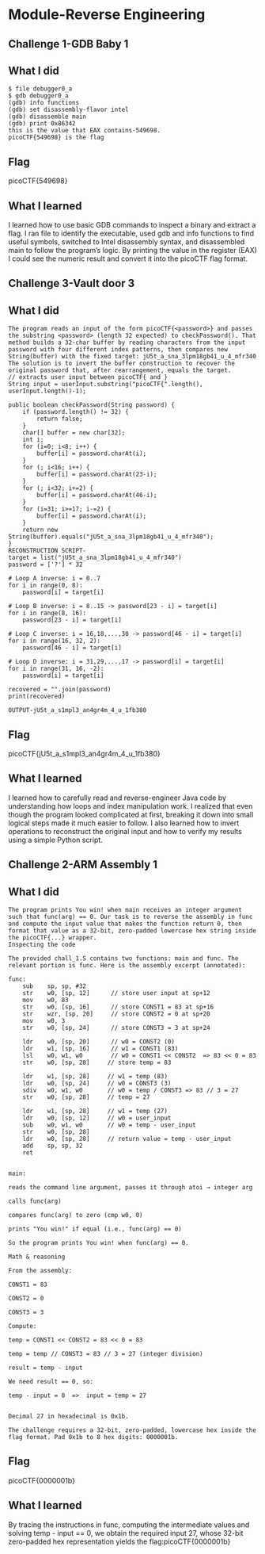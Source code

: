 # Module-Reverse Engineering
## Challenge 1-GDB Baby 1
## What I did
```
$ file debugger0_a
$ gdb debugger0_a
(gdb) info functions
(gdb) set disassembly-flavor intel
(gdb) disassemble main
(gdb) print 0x86342
this is the value that EAX contains-549698.
picoCTF{549698} is the flag
```
## Flag
picoCTF{549698}
## What I learned
I learned how to use basic GDB commands to inspect a binary and extract a flag. I ran file to identify the executable, used gdb and info functions to find useful symbols, switched to Intel disassembly syntax, and disassembled main to follow the program’s logic. By printing the value in the register (EAX) I could see the numeric result and convert it into the picoCTF flag format.
## Challenge 3-Vault door 3
## What I did
```
The program reads an input of the form picoCTF{<password>} and passes the substring <password> (length 32 expected) to checkPassword(). That method builds a 32-char buffer by reading characters from the input password with four different index patterns, then compares new String(buffer) with the fixed target: jU5t_a_sna_3lpm18gb41_u_4_mfr340
The solution is to invert the buffer construction to recover the original password that, after rearrangement, equals the target.
// extracts user input between picoCTF{ and }
String input = userInput.substring("picoCTF{".length(), userInput.length()-1);

public boolean checkPassword(String password) {
    if (password.length() != 32) {
        return false;
    }
    char[] buffer = new char[32];
    int i;
    for (i=0; i<8; i++) {
        buffer[i] = password.charAt(i);
    }
    for (; i<16; i++) {
        buffer[i] = password.charAt(23-i);
    }
    for (; i<32; i+=2) {
        buffer[i] = password.charAt(46-i);
    }
    for (i=31; i>=17; i-=2) {
        buffer[i] = password.charAt(i);
    }
    return new String(buffer).equals("jU5t_a_sna_3lpm18gb41_u_4_mfr340");
}
RECONSTRUCTION SCRIPT-
target = list("jU5t_a_sna_3lpm18gb41_u_4_mfr340")
password = ['?'] * 32

# Loop A inverse: i = 0..7
for i in range(0, 8):
    password[i] = target[i]

# Loop B inverse: i = 8..15 -> password[23 - i] = target[i]
for i in range(8, 16):
    password[23 - i] = target[i]

# Loop C inverse: i = 16,18,...,30 -> password[46 - i] = target[i]
for i in range(16, 32, 2):
    password[46 - i] = target[i]

# Loop D inverse: i = 31,29,...,17 -> password[i] = target[i]
for i in range(31, 16, -2):
    password[i] = target[i]

recovered = "".join(password)
print(recovered)

OUTPUT-jU5t_a_s1mpl3_an4gr4m_4_u_1fb380

```
## Flag
picoCTF{jU5t_a_s1mpl3_an4gr4m_4_u_1fb380}

## What I learned
I learned how to carefully read and reverse-engineer Java code by understanding how loops and index manipulation work. I realized that even though the program looked complicated at first, breaking it down into small logical steps made it much easier to follow. I also learned how to invert operations to reconstruct the original input and how to verify my results using a simple Python script.

## Challenge 2-ARM Assembly 1
## What I did
```
The program prints You win! when main receives an integer argument such that func(arg) == 0. Our task is to reverse the assembly in func and compute the input value that makes the function return 0, then format that value as a 32-bit, zero-padded lowercase hex string inside the picoCTF{...} wrapper.
Inspecting the code

The provided chall_1.S contains two functions: main and func. The relevant portion is func. Here is the assembly excerpt (annotated):

func:
    sub    sp, sp, #32
    str    w0, [sp, 12]      // store user input at sp+12
    mov    w0, 83
    str    w0, [sp, 16]      // store CONST1 = 83 at sp+16
    str    wzr, [sp, 20]     // store CONST2 = 0 at sp+20
    mov    w0, 3
    str    w0, [sp, 24]      // store CONST3 = 3 at sp+24

    ldr    w0, [sp, 20]      // w0 = CONST2 (0)
    ldr    w1, [sp, 16]      // w1 = CONST1 (83)
    lsl    w0, w1, w0        // w0 = CONST1 << CONST2  => 83 << 0 = 83
    str    w0, [sp, 28]     // store temp = 83

    ldr    w1, [sp, 28]     // w1 = temp (83)
    ldr    w0, [sp, 24]     // w0 = CONST3 (3)
    sdiv   w0, w1, w0       // w0 = temp / CONST3 => 83 // 3 = 27
    str    w0, [sp, 28]     // temp = 27

    ldr    w1, [sp, 28]     // w1 = temp (27)
    ldr    w0, [sp, 12]     // w0 = user_input
    sub    w0, w1, w0       // w0 = temp - user_input
    str    w0, [sp, 28]
    ldr    w0, [sp, 28]     // return value = temp - user_input
    add    sp, sp, 32
    ret


main:

reads the command line argument, passes it through atoi → integer arg

calls func(arg)

compares func(arg) to zero (cmp w0, 0)

prints "You win!" if equal (i.e., func(arg) == 0)

So the program prints You win! when func(arg) == 0.

Math & reasoning

From the assembly:

CONST1 = 83

CONST2 = 0

CONST3 = 3

Compute:

temp = CONST1 << CONST2 = 83 << 0 = 83

temp = temp // CONST3 = 83 // 3 = 27 (integer division)

result = temp - input

We need result == 0, so:

temp - input = 0  =>  input = temp = 27


Decimal 27 in hexadecimal is 0x1b.

The challenge requires a 32-bit, zero-padded, lowercase hex inside the flag format. Pad 0x1b to 8 hex digits: 0000001b.
```
## Flag
picoCTF{0000001b}
## What I learned
By tracing the instructions in func, computing the intermediate values and solving temp - input == 0, we obtain the required input 27, whose 32-bit zero-padded hex representation yields the flag:picoCTF{0000001b}
